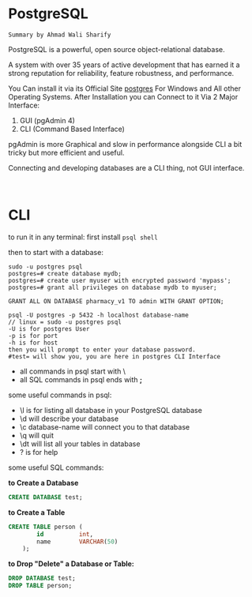 # PostgreSQL

`Summary by Ahmad Wali Sharify`

PostgreSQL is a powerful, open source object-relational database. 

A system with over 35 years of active development that has earned it a strong reputation for reliability, feature robustness, and performance.   

You Can install it via its Official Site [postgres](www.postgres.com) For Windows and All other Operating Systems.
After Installation you can Connect to it Via 2 Major Interface:

1. GUI (pgAdmin 4)
2. CLI (Command Based Interface)

pgAdmin is more Graphical and slow in performance alongside CLI a bit tricky but more efficient and useful. 

Connecting and developing databases are a CLI thing, not GUI 
interface.

<br>

# CLI

to run it in any terminal: first install `psql shell`

then to start with a database:
```postgreSQL shell
sudo -u postgres psql
postgres=# create database mydb;
postgres=# create user myuser with encrypted password 'mypass';
postgres=# grant all privileges on database mydb to myuser;

GRANT ALL ON DATABASE pharmacy_v1 TO admin WITH GRANT OPTION;

psql -U postgres -p 5432 -h localhost database-name
// linux = sudo -u postgres psql
-U is for postgres User
-p is for port
-h is for host 
then you will prompt to enter your database password. 
#test= will show you, you are here in postgres CLI Interface
```
- all commands in psql start with \
- all SQL commands in psql ends with **;**


some useful commands in psql:

- \l is for listing all database in your PostgreSQL database
- \d will describe your database
- \c database-name will connect you to that database 
- \q will quit
- \dt will list all your tables in database
- \? is for help
 
some useful SQL commands:

**to Create a Database**
```sql 
CREATE DATABASE test;
```
**to Create a Table**
```sql
CREATE TABLE person (
        id          int,
        name        VARCHAR(50)
    );
```
**to Drop "Delete" a Database or Table:**
```sql
DROP DATABASE test;
DROP TABLE person;
```
